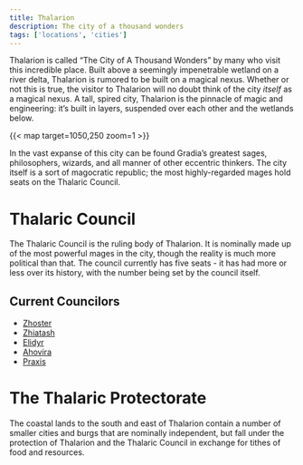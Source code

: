 ```yaml
---
title: Thalarion
description: The city of a thousand wonders
tags: ['locations', 'cities']
---
```


Thalarion is called “The City of A Thousand Wonders” by many who visit this
incredible place. Built above a seemingly impenetrable wetland on a river delta,
Thalarion is rumored to be built on a magical nexus. Whether or not this is
true, the visitor to Thalarion will no doubt think of the city _itself_ as a
magical nexus. A tall, spired city, Thalarion is the pinnacle of magic and
engineering: it’s built in layers, suspended over each other and the wetlands
below.

{{< map target=1050,250 zoom=1 >}}

In the vast expanse of this city can be found Gradia’s greatest sages,
philosophers, wizards, and all manner of other eccentric thinkers. The city
itself is a sort of magocratic republic; the most highly-regarded mages hold
seats on the Thalaric Council.

# Thalaric Council

The Thalaric Council is the ruling body of Thalarion. It is nominally made up of
the most powerful mages in the city, though the reality is much more political
than that. The council currently has five seats - it has had more or less over
its history, with the number being set by the council itself.

## Current Councilors

- [Zhoster](/pages/Zhoster)
- [Zhiatash](/pages/Zhiatash)
- [Elidyr](/pages/Elidyr)
- [Ahovira](/pages/Ahovira)
- [Praxis](/pages/Praxis)

# The Thalaric Protectorate

The coastal lands to the south and east of Thalarion contain a number of smaller
cities and burgs that are nominally independent, but fall under the protection
of Thalarion and the Thalaric Council in exchange for tithes of food and
resources.